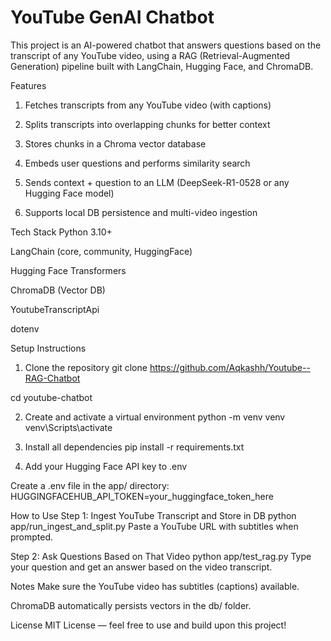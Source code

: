 # YouTube GenAI Chatbot

This project is an AI-powered chatbot that answers questions based on the transcript of any YouTube video, using a RAG (Retrieval-Augmented Generation) pipeline built with LangChain, Hugging Face, and ChromaDB.


 Features
1. Fetches transcripts from any YouTube video (with captions)

2. Splits transcripts into overlapping chunks for better context

3. Stores chunks in a Chroma vector database

4. Embeds user questions and performs similarity search

5. Sends context + question to an LLM (DeepSeek-R1-0528 or any Hugging Face model)

6. Supports local DB persistence and multi-video ingestion


Tech Stack
Python 3.10+

LangChain (core, community, HuggingFace)

Hugging Face Transformers

ChromaDB (Vector DB)

YoutubeTranscriptApi

dotenv


Setup Instructions
1. Clone the repository
git clone https://github.com/Aqkashh/Youtube--RAG-Chatbot

cd youtube-chatbot

2. Create and activate a virtual environment
python -m venv venv
venv\Scripts\activate

3. Install all dependencies
pip install -r requirements.txt

4. Add your Hugging Face API key to .env

Create a .env file in the app/ directory:
HUGGINGFACEHUB_API_TOKEN=your_huggingface_token_here


How to Use
Step 1: Ingest YouTube Transcript and Store in DB
python app/run_ingest_and_split.py
Paste a YouTube URL with subtitles when prompted.

Step 2: Ask Questions Based on That Video
python app/test_rag.py
Type your question and get an answer based on the video transcript.

Notes
Make sure the YouTube video has subtitles (captions) available.

ChromaDB automatically persists vectors in the db/ folder.

License
MIT License — feel free to use and build upon this project!

